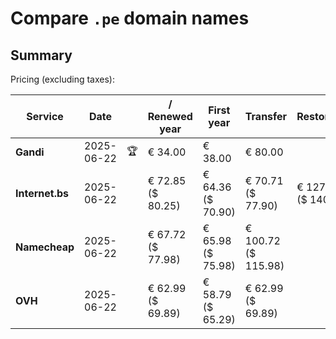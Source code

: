 # Compare `.pe` domain names

## Summary

Pricing (excluding taxes):

| Service | Date |  | / Renewed year | First year | Transfer | Restoration |
|--|--|--|--|--|--|--|
| **Gandi** | 2025-06-22 | 🏆 | € 34.00 | € 38.00 | € 80.00 |  |
| **Internet.bs** | 2025-06-22 |  | € 72.85<br>($ 80.25) | € 64.36<br>($ 70.90) | € 70.71<br>($ 77.90) | € 127.35<br>($ 140.25) |
| **Namecheap** | 2025-06-22 |  | € 67.72<br>($ 77.98) | € 65.98<br>($ 75.98) | € 100.72<br>($ 115.98) |  |
| **OVH** | 2025-06-22 |  | € 62.99<br>($ 69.89) | € 58.79<br>($ 65.29) | € 62.99<br>($ 69.89) |  |
